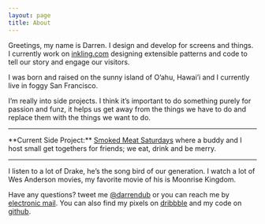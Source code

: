 ```yaml
---
layout: page
title: About
---
```


Greetings, my name is Darren. I design and develop for screens and things. I currently work on [inkling.com](http://inkling.com) designing extensible patterns and code to tell our story and engage our visitors. 

I was born and raised on the sunny island of O’ahu, Hawai’i and I currently live in foggy San Francisco.

I’m really into side projects. I think it’s important to do something purely for passion and funz, it helps us get away from the things we have to do and replace them with the things we want to do. 
<hr>
**Current Side Project:** </b><a href="http://smokedmeatsaturdays.com">Smoked Meat Saturdays</a> where a buddy and I host small get togethers for friends; we eat, drink and be merry.
<hr>

I listen to a lot of Drake, he’s the song bird of our generation. I watch a lot of Wes Anderson movies, my favorite movie of his is Moonrise Kingdom.

Have any questions? tweet me [@darrendub](http://twitter.com/darrendub) or you can reach me by [electronic mail](mailto:hey@darrendub.com). You can also find my pixels on [dribbble](http://dribbble.com/darrendub) and my code on [github](http://github.com/darrendub).